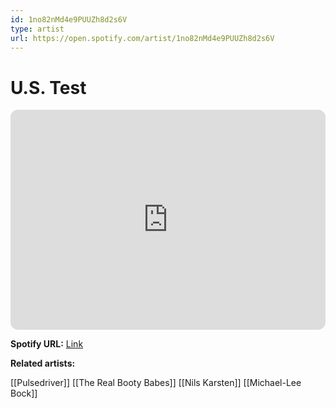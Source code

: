 ```yaml
---
id: 1no82nMd4e9PUUZh8d2s6V
type: artist
url: https://open.spotify.com/artist/1no82nMd4e9PUUZh8d2s6V
---
```

# U.S. Test

<iframe style="border-radius:12px" src="https://open.spotify.com/embed/artist/1no82nMd4e9PUUZh8d2s6V" width="100%" height="352" frameBorder="0" allowfullscreen="" allow="autoplay; clipboard-write; encrypted-media; fullscreen; picture-in-picture" loading="lazy"></iframe>

**Spotify URL:** [Link](https://open.spotify.com/artist/1no82nMd4e9PUUZh8d2s6V)

**Related artists:**

[[Pulsedriver]]
[[The Real Booty Babes]]
[[Nils Karsten]]
[[Michael-Lee Bock]]
